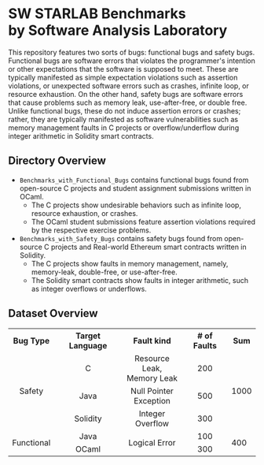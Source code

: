 # SW STARLAB Benchmarks<br>by Software Analysis Laboratory

This repository features two sorts of bugs: functional bugs and safety bugs. Functional bugs are software errors that violates the programmer's intention or other expectations that the software is supposed to meet. These are typically manifested as simple expectation violations such as assertion violations, or unexpected software errors such as crashes, infinite loop, or resource exhaustion. On the other hand, safety bugs are software errors that cause problems such as memory leak, use-after-free, or double free. Unlike functional bugs, these do not induce assertion errors or crashes; rather, they are typically manifested as software vulnerabilities such as memory management faults in C projects or overflow/underflow during integer arithmetic in Solidity smart contracts.

## Directory Overview

- `Benchmarks_with_Functional_Bugs` contains functional bugs found from open-source C projects and student assignment submissions written in OCaml.
    - The C projects show undesirable behaviors such as infinite loop, resource exhaustion, or crashes.
    - The OCaml student submissions feature assertion violations required by the respective exercise problems.
- `Benchmarks_with_Safety_Bugs` contains safety bugs found from open-source C projects and Real-world Ethereum smart contracts written in Solidity.
    - The C projects show faults in memory management, namely, memory-leak, double-free, or use-after-free. 
    - The Solidity smart contracts show faults in integer arithmetic, such as integer overflows or underflows.

## Dataset Overview
<table>
  <tbody>
    <tr>
      <th>Bug Type</th>
      <th align="center">Target Language</th>
      <th align="center">Fault kind</th>
      <th align="center"># of Faults</th>
      <th align="center">Sum</th>
    </tr>
  <tr>
    <td align="center" rowspan="3">Safety</td>
    <td align="center">C</td>
    <td align="center">Resource Leak,<br>Memory Leak</th>
    <td align="center">200</td>
    <td rowspan="3" align="center">1000</td> 
  </tr>
  <tr>
    <td align="center">Java</td>
    <td align="center">Null Pointer<br>Exception</th>
    <td align="center">500</td>
  </tr>
  <tr>
    <td align="center">Solidity</td>
    <td align="center">Integer<br>Overflow</th>
    <td align="center">300</td>
  </tr>
  <tr>
    <td align="center" rowspan="3">Functional</td>
    <td align="center">Java</td>
    <td align="center" rowspan="3">Logical Error</th>
    <td align="center">100</td>
    <td rowspan="3">400</td> 
  </tr>
  <tr>
    <td align="center">OCaml</td>
    <td align="center">300</th>
  </tr>
  </tbody>
</table>
